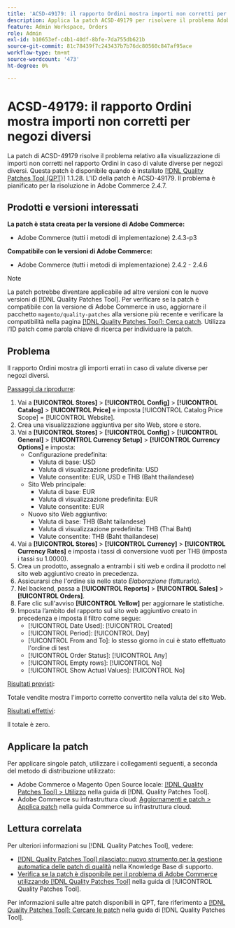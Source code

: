 ```yaml
---
title: 'ACSD-49179: il rapporto Ordini mostra importi non corretti per negozi diversi.'
description: Applica la patch ACSD-49179 per risolvere il problema Adobe Commerce, in cui il rapporto Ordini mostra importi non corretti in caso di valute diverse per negozi diversi.
feature: Admin Workspace, Orders
role: Admin
exl-id: b10653ef-c4b1-40df-8bfe-7da755db621b
source-git-commit: 81c78439f7c243437b7b76dc80560c847af95ace
workflow-type: tm+mt
source-wordcount: '473'
ht-degree: 0%

---
```


# ACSD-49179: il rapporto Ordini mostra importi non corretti per negozi diversi

La patch di ACSD-49179 risolve il problema relativo alla visualizzazione di importi non corretti nel rapporto Ordini in caso di valute diverse per negozi diversi. Questa patch è disponibile quando è installato [[!DNL Quality Patches Tool (QPT)]](https://experienceleague.adobe.com/en/docs/commerce-knowledge-base/kb/announcements/commerce-announcements/magento-quality-patches-released-new-tool-to-self-serve-quality-patches) 1.1.28. L’ID della patch è ACSD-49179. Il problema è pianificato per la risoluzione in Adobe Commerce 2.4.7.

## Prodotti e versioni interessati

**La patch è stata creata per la versione di Adobe Commerce:**

* Adobe Commerce (tutti i metodi di implementazione) 2.4.3-p3

**Compatibile con le versioni di Adobe Commerce:**

* Adobe Commerce (tutti i metodi di implementazione) 2.4.2 - 2.4.6

>[!NOTE]
>
>La patch potrebbe diventare applicabile ad altre versioni con le nuove versioni di [!DNL Quality Patches Tool]. Per verificare se la patch è compatibile con la versione di Adobe Commerce in uso, aggiornare il pacchetto `magento/quality-patches` alla versione più recente e verificare la compatibilità nella pagina [[!DNL Quality Patches Tool]: Cerca patch](https://experienceleague.adobe.com/tools/commerce-quality-patches/index.html). Utilizza l’ID patch come parola chiave di ricerca per individuare la patch.

## Problema

Il rapporto Ordini mostra gli importi errati in caso di valute diverse per negozi diversi.

<u>Passaggi da riprodurre</u>:

1. Vai a **[!UICONTROL Stores]** > **[!UICONTROL Config]** > **[!UICONTROL Catalog]** > **[!UICONTROL Price]** e imposta [!UICONTROL Catalog Price Scope] = [!UICONTROL Website].
1. Crea una visualizzazione aggiuntiva per sito Web, store e store.
1. Vai a **[!UICONTROL Stores]** > **[!UICONTROL Config]** > **[!UICONTROL General]** > **[!UICONTROL Currency Setup]** > **[!UICONTROL Currency Options]** e imposta:
   * Configurazione predefinita:
      * Valuta di base: USD
      * Valuta di visualizzazione predefinita: USD
      * Valute consentite: EUR, USD e THB (Baht thailandese)
   * Sito Web principale:
      * Valuta di base: EUR
      * Valuta di visualizzazione predefinita: EUR
      * Valute consentite: EUR
   * Nuovo sito Web aggiuntivo:
      * Valuta di base: THB (Baht tailandese)
      * Valuta di visualizzazione predefinita: THB (Thai Baht)
      * Valute consentite: THB (Baht thailandese)
1. Vai a **[!UICONTROL Stores]** > **[!UICONTROL Currency]** > **[!UICONTROL Currency Rates]** e imposta i tassi di conversione vuoti per THB (imposta i tassi su 1.0000).
1. Crea un prodotto, assegnalo a entrambi i siti web e ordina il prodotto nel sito web aggiuntivo creato in precedenza.
1. Assicurarsi che l&#39;ordine sia nello stato *Elaborazione* (fatturarlo).
1. Nel backend, passa a **[!UICONTROL Reports]** > **[!UICONTROL Sales]** > **[!UICONTROL Orders]**.
1. Fare clic sull&#39;avviso **[!UICONTROL Yellow]** per aggiornare le statistiche.
1. Imposta l’ambito del rapporto sul sito web aggiuntivo creato in precedenza e imposta il filtro come segue:
   * [!UICONTROL Date Used]: [!UICONTROL Created]
   * [!UICONTROL Period]: [!UICONTROL Day]
   * [!UICONTROL From and To]: lo stesso giorno in cui è stato effettuato l&#39;ordine di test
   * [!UICONTROL Order Status]: [!UICONTROL Any]
   * [!UICONTROL Empty rows]: [!UICONTROL No]
   * [!UICONTROL Show Actual Values]: [!UICONTROL No]

<u>Risultati previsti</u>:

Totale vendite mostra l&#39;importo corretto convertito nella valuta del sito Web.

<u>Risultati effettivi</u>:

Il totale è zero.

## Applicare la patch

Per applicare singole patch, utilizzare i collegamenti seguenti, a seconda del metodo di distribuzione utilizzato:

* Adobe Commerce o Magento Open Source locale: [[!DNL Quality Patches Tool] > Utilizzo](/help/tools/quality-patches-tool/usage.md) nella guida di [!DNL Quality Patches Tool].
* Adobe Commerce su infrastruttura cloud: [Aggiornamenti e patch > Applica patch](https://experienceleague.adobe.com/docs/commerce-cloud-service/user-guide/develop/upgrade/apply-patches.html) nella guida Commerce su infrastruttura cloud.

## Lettura correlata

Per ulteriori informazioni su [!DNL Quality Patches Tool], vedere:

* [[!DNL Quality Patches Tool] rilasciato: nuovo strumento per la gestione automatica delle patch di qualità](https://experienceleague.adobe.com/en/docs/commerce-knowledge-base/kb/announcements/commerce-announcements/magento-quality-patches-released-new-tool-to-self-serve-quality-patches) nella Knowledge Base di supporto.
* [Verifica se la patch è disponibile per il problema di Adobe Commerce utilizzando  [!DNL Quality Patches Tool]](/help/tools/quality-patches-tool/patches-available-in-qpt/check-patch-for-magento-issue-with-magento-quality-patches.md) nella guida di [!UICONTROL Quality Patches Tool].


Per informazioni sulle altre patch disponibili in QPT, fare riferimento a [[!DNL Quality Patches Tool]: Cercare le patch](https://experienceleague.adobe.com/tools/commerce-quality-patches/index.html) nella guida di [!DNL Quality Patches Tool].

